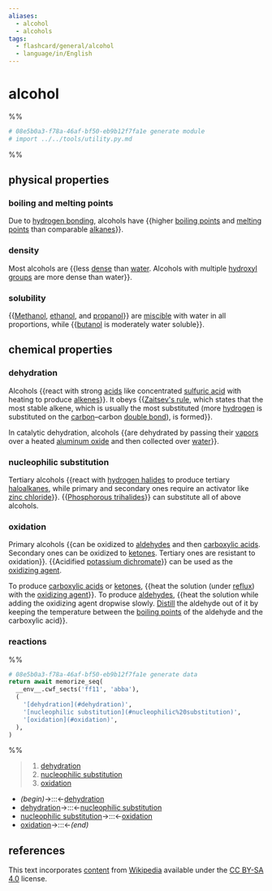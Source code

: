 ```yaml
---
aliases:
  - alcohol
  - alcohols
tags:
  - flashcard/general/alcohol
  - language/in/English
---
```


# alcohol

%%

```Python
# 08e5b0a3-f78a-46af-bf50-eb9b12f7fa1e generate module
# import ../../tools/utility.py.md
```

%%

## physical properties

### boiling and melting points

Due to [hydrogen bonding](hydrogen%20bond.md), alcohols have {{higher [boiling points](boiling%20point.md) and [melting points](melting%20point.md) than comparable [alkanes](alkane.md)}}. <!--SR:!2024-11-05,434,310-->

### density

Most alcohols are {{less [dense](density.md) than [water](water.md). Alcohols with multiple [hydroxyl groups](hydroxyl%20group.md) are more dense than water}}. <!--SR:!2024-09-28,379,270-->

### solubility

{{[Methanol](methanol.md), [ethanol](ethanol.md), and [propanol](propanol.md)}} are [miscible](miscibility.md) with water in all proportions, while {{[butanol](butanol.md) is moderately water soluble}}. <!--SR:!2025-12-22,693,310!2024-07-09,283,290-->

## chemical properties

### dehydration

Alcohols {{react with strong [acids](acid.md) like concentrated [sulfuric acid](sulfuric%20acid.md) with heating to produce [alkenes](alkene.md)}}. It obeys {{[Zaitsev's rule](Zaitsev's%20rule.md), which states that the most stable alkene, which is usually the most substituted (more [hydrogen](hydrogen.md) is substituted on the [carbon](carbon.md)–carbon [double bond](double%20bond.md)), is formed}}. <!--SR:!2024-08-23,294,240!2024-04-24,230,240-->

In catalytic dehydration, alcohols {{are dehydrated by passing their [vapors](vapor.md) over a heated [aluminum oxide](aluminium%20oxide.md) and then collected over [water](water.md)}}. <!--SR:!2025-05-03,445,240-->

### nucleophilic substitution

Tertiary alcohols {{react with [hydrogen halides](hydrochloric%20acid.md) to produce tertiary [haloalkanes](haloalkane.md), while primary and secondary ones require an activator like [zinc chloride](zinc%20chloride.md)}}. {{[Phosphorous trihalides](phosphorous%20trihalide.md)}} can substitute all of above alcohols. <!--SR:!2024-06-14,281,275!2024-11-06,240,280-->

### oxidation

Primary alcohols {{can be oxidized to [aldehydes](aldehyde.md) and then [carboxylic acids](carboxylic%20acid.md). Secondary ones can be oxidized to [ketones](ketone.md). Tertiary ones are resistant to oxidation}}. {{Acidified [potassium dichromate](potassium%20dichromate.md)}} can be used as the [oxidizing agent](oxidizing%20agent.md). <!--SR:!2025-02-11,458,300!2024-03-22,248,320-->

To produce [carboxylic acids](carboxylic%20acid.md) or [ketones](ketone.md), {{heat the solution (under [reflux](reflux.md)) with the [oxidizing agent](oxidizing%20agent.md)}}. To produce [aldehydes](aldehyde.md), {{heat the solution while adding the oxidizing agent dropwise slowly. [Distill](distillation.md) the aldehyde out of it by keeping the temperature between the [boiling points](boiling%20point.md) of the aldehyde and the carboxylic acid}}. <!--SR:!2024-08-14,319,275!2024-07-19,301,260-->

### reactions

%%

```Python
# 08e5b0a3-f78a-46af-bf50-eb9b12f7fa1e generate data
return await memorize_seq(
  __env__.cwf_sects('ff11', 'abba'),
  (
    '[dehydration](#dehydration)',
    '[nucleophilic substitution](#nucleophilic%20substitution)',
    '[oxidation](#oxidation)',
  ),
)
```

%%

<!--08e5b0a3-f78a-46af-bf50-eb9b12f7fa1e generate section="ff11"--><!-- The following content is generated at 2024-03-07T10:21:21.022126+08:00. Any edits will be overridden! -->

> 1. [dehydration](#dehydration)
> 2. [nucleophilic substitution](#nucleophilic%20substitution)
> 3. [oxidation](#oxidation)

<!--/08e5b0a3-f78a-46af-bf50-eb9b12f7fa1e-->

<!--08e5b0a3-f78a-46af-bf50-eb9b12f7fa1e generate section="abba"--><!-- The following content is generated at 2024-01-04T20:17:51.145207+08:00. Any edits will be overridden! -->

- _(begin)_→:::←[dehydration](#dehydration) <!--SR:!2025-05-04,466,255!2024-07-18,366,340-->
- [dehydration](#dehydration)→:::←[nucleophilic substitution](#nucleophilic%20substitution) <!--SR:!2024-03-19,81,235!2024-06-14,119,300-->
- [nucleophilic substitution](#nucleophilic%20substitution)→:::←[oxidation](#oxidation) <!--SR:!2024-08-06,208,275!2024-03-20,21,200-->
- [oxidation](#oxidation)→:::←_(end)_ <!--SR:!2026-04-12,758,315!2024-06-30,348,335-->

<!--/08e5b0a3-f78a-46af-bf50-eb9b12f7fa1e-->

## references

This text incorporates [content](https://en.wikipedia.org/wiki/alcohol) from [Wikipedia](Wikipedia.md) available under the [CC BY-SA 4.0](https://creativecommons.org/licenses/by-sa/4.0/) license.
